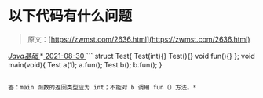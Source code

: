 <!--yml
category: 未分类
date: 0001-01-01 00:00:00
--->

# 以下代码有什么问题

> 原文：[https://zwmst.com/2636.html](https://zwmst.com/2636.html)

   [ *Java基础* ](https://zwmst.com/java%e5%9f%ba%e7%a1%80)*[ <time datetime="2021-08-30T09:20:20+08:00"> 2021-08-30 </time> ](https://zwmst.com/2636.html)  ```
struct Test{ 
 Test(int){} 
 Test(){} 
 void fun(){} 
}; 
void main(void){ 
 Test a(1); 
 a.fun(); 
 Test b(); 
 b.fun(); 
} 
```

答：main 函数的返回类型应为 int；不能对 b 调用 fun（）方法。*